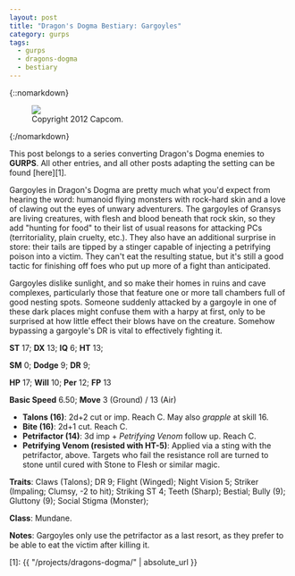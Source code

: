 ```yaml
---
layout: post
title: "Dragon's Dogma Bestiary: Gargoyles"
category: gurps
tags:
  - gurps
  - dragons-dogma
  - bestiary
---
```


{::nomarkdown}
<figure>
  <img src="{{ "/assets/DDENEMIES.jpg" | absolute_url }}"/>
  <figcaption>Copyright 2012 Capcom.</figcaption>
</figure>
{:/nomarkdown}

This post belongs to a series converting Dragon's Dogma enemies to
**GURPS**. All other entries, and all other posts adapting the setting can be
found [here][1].

Gargoyles in Dragon's Dogma are pretty much what you'd expect from hearing the
word: humanoid flying monsters with rock-hard skin and a love of clawing out the
eyes of unwary adventurers. The gargoyles of Gransys are living creatures, with
flesh and blood beneath that rock skin, so they add "hunting for food" to their
list of usual reasons for attacking PCs (territoriality, plain cruelty,
etc.). They also have an additional surprise in store: their tails are tipped by
a stinger capable of injecting a petrifying poison into a victim. They can't eat
the resulting statue, but it's still a good tactic for finishing off foes who
put up more of a fight than anticipated.

Gargoyles dislike sunlight, and so make their homes in ruins and cave complexes,
particularly those that feature one or more tall chambers full of good nesting
spots. Someone suddenly attacked by a gargoyle in one of these dark places might
confuse them with a harpy at first, only to be surprised at how little effect
their blows have on the creature. Somehow bypassing a gargoyle's DR is vital to
effectively fighting it.

**ST** 17; **DX** 13; **IQ** 6; **HT** 13;

**SM** 0; **Dodge** 9; **DR** 9;

**HP** 17; **Will** 10; **Per** 12; **FP** 13

**Basic Speed** 6.50; **Move** 3 (Ground) / 13 (Air)

- **Talons (16)**: 2d+2 cut or imp. Reach C. May also _grapple_ at skill 16.
- **Bite (16)**: 2d+1 cut. Reach C.
- **Petrifactor (14)**: 3d imp + _Petrifying Venom_ follow up. Reach C.
- **Petrifying Venom (resisted with HT-5)**: Applied via a sting with the
  petrifactor, above. Targets who fail the resistance roll are turned to stone
  until cured with Stone to Flesh or similar magic.

**Traits**: Claws (Talons); DR 9; Flight (Winged); Night Vision 5; Striker
(Impaling; Clumsy, -2 to hit); Striking ST 4; Teeth (Sharp); Bestial; Bully
(9); Gluttony (9); Social Stigma (Monster);

**Class**: Mundane.

**Notes**: Gargoyles only use the petrifactor as a last resort, as they prefer
to be able to eat the victim after killing it.


[1]: {{ "/projects/dragons-dogma/" | absolute_url }}
